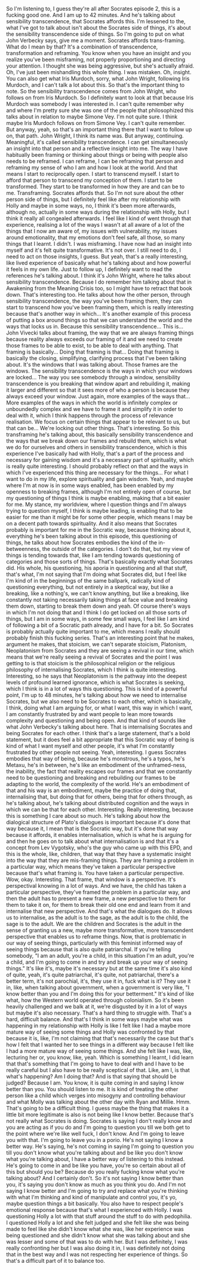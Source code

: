 ﻿So I'm listening to, I guess they're all after Socrates episode 2, this is a fucking good
one. And I am up to 42 minutes. And he's talking about sensibility transcendence, that Socrates
affords this. I'm lessened to the, what I've got to talk about isn't about the Socrates
side of things, it's about the sensibility transcendence side of things. So I'm going
to put on what John Verbecky says, give me a moment.
Socrates affords trans-framing. What do I mean by that? It's a combination of transcendence,
transformation and reframing. You know when you have an insight and you realize you've
been misframing, not properly proportioning and directing your attention. I thought she
was being aggressive, but she's actually afraid. Oh, I've just been mishandling this whole
thing. I was mistaken. Oh, insight.
You can also get what Iris Murdoch, sorry, what John Wright, following Iris Murdoch,
and I can't talk a lot about this. So that's the important thing to note. So the sensibility
transcendence comes from John Wright, who follows on from Iris Murdoch. So I definitely
want to look at that because Iris Murdoch was somebody I was interested in. I can't
quite remember why and where I'm pretty sure she was one of the people that philosophized
this talks about in relation to maybe Simone Vey. I'm not quite sure. I think maybe Iris
Murdoch follows on from Simone Vey. I can't quite remember. But anyway, yeah, so that's
an important thing there that I want to follow up on, that path. John Wright, I think its
name was. But anyway, continuing.
Meaningful, it's called sensibility transcendence. I can get simultaneously an insight into that
person and a reflective insight into me. The way I have habitually been framing or thinking
about things or being with people also needs to be reframed. I can reframe, I can be reframing
that person and reframing my sense of who I am and how I look at the world. And that
means I start to reciprocally open. I start to transcend myself. I start to afford that
person to transcend my conception of them. I start to be transformed. They start to be
transformed in how they are and can be to me. Transframing. Socrates affords that.
So I'm not sure about the other person side of things, but I definitely feel like after
my relationship with Holly and maybe in some ways, no, I think it's been more afterwards,
although no, actually in some ways during the relationship with Holly, but I think it
really all congealed afterwards. I feel like I kind of went through that experience, realising
a lot of the ways I wasn't at all aware of a lot of the things that I now am aware of,
my issues with vulnerability, my issues around emotionality, that my emotions don't feel
safe, all those, so many things that I learnt. I didn't. I was misframing. I have now had
an insight into myself and it's felt quite transformative. It's not over. I still need
to do, I need to act on those insights, I guess. But yeah, that's a really interesting,
like lived experience of basically what he's talking about and how powerful it feels in
my own life. Just to follow up, I definitely want to read the references he's talking about.
I think it's John Wright, where he talks about sensibility transcendence. Because I do remember
him talking about that in Awakening from the Meaning Crisis too, so I might have to retract
that book down. That's interesting too. He talks about how the other person, through
sensibility transcendence, the way you've been framing them, they can start to transcend
how you've been framing them, which is really interesting because that's another way in
which... It's another example of this process of putting a box around things so that we
can understand the world and the ways that locks us in. Because this sensibility transcendence...
This is... John Vivecki talks about framing, the way that we are always framing things
because reality always exceeds our framing of it and we need to create those frames to
be able to exist, to be able to deal with anything. That framing is basically... Doing
that framing is that... Doing that framing is basically the closing, simplifying, clarifying
process that I've been talking about. It's the windows that I was talking about. Those
frames are the windows. The sensibility transcendence is the ways in which your windows are locked...
The way you see somebody through a window, sensibility transcendence is you breaking
that window apart and rebuilding it, making it larger and different so that it sees more
of who a person is because they always exceed your window. Just again, more examples of
the ways that... More examples of the ways in which the world is infinitely complex or
unboundedly complex and we have to frame it and simplify it in order to deal with it,
which I think happens through the process of relevance realisation. We focus on certain
things that appear to be relevant to us, but that can be... We're locking out other things.
That's interesting. So this transframing he's talking about, this basically sensibility
transcendence and the ways that we break down our frames and rebuild them, which is what
we do for ourselves and others in sensibility transcendence, which is this experience I've
basically had with Holly, that's a part of the process and necessary for gaining wisdom
and it's a necessary part of spirituality, which is really quite interesting. I should
probably reflect on that and the ways in which I've experienced this thing are necessary
for the things... For what I want to do in my life, explore spirituality and gain wisdom.
Yeah, and maybe where I'm at now is in some ways enabled, has been enabled by my openness
to breaking frames, although I'm not entirely open of course, but my questioning of things
I think is maybe enabling, making that a bit easier for me. My stance, my worldview, where
I question things and I'm always trying to question myself, I think is maybe leading,
is enabling that to be easier for me than it might be for some other people, which means
I may be on a decent path towards spirituality. And it also means that Socrates probably is
important for me in the Socratic way, because thinking about it, everything he's been talking
about in this episode, this questioning of things, he talks about how Socrates embodies
the kind of the in-betweenness, the outside of the categories. I don't do that, but my
view of things is tending towards that, like I am tending towards questioning of categories
and those sorts of things. That's basically exactly what Socrates did. His whole, his
questioning, his aporia in questioning and all that stuff, that's what, I'm not saying
that I'm doing what Socrates did, but I feel like I'm kind of in the beginnings of the
same ballpark, radically kind of questioning everything, but not entirely in a skeptical
way, but like a breaking, like a nothing's, we can't know anything, but like a breaking,
like constantly not taking necessarily taking things at face value and breaking them down,
starting to break them down and yeah. Of course there's ways in which I'm not doing that and
I think I do get locked on all those sorts of things, but I am in some ways, in some
few small ways, I feel like I am kind of following a bit of a Socratic path already, and I have
for a bit. So Socrates is probably actually quite important to me, which means I really
should probably finish this fucking series. That's an interesting point that he makes,
argument he makes, that stoicism, we can't separate stoicism, Platonism, Neoplatonism
from Socrates and they are seeing a revival in our time, which means that we're really
seeing a revival of Socrates and the point I was getting to is that stoicism is the philosophical
religion or the religious philosophy of internalising Socrates, which I think is quite interesting.
Interesting, so he says that Neoplatonism is the pathway into the deepest levels of
profound learned ignorance, which is what Socrates is seeking, which I think is in a
lot of ways this questioning. This is kind of a powerful point, I'm up to 48 minutes,
he's talking about how we need to internalise Socrates, but we also need to be Socrates
to each other, which is basically, I think, doing what I am arguing for, or what I want,
this way in which I want, I am constantly frustrated by and want people to lean more
towards complexity and questioning and being open. And that kind of sounds like what John
Verbecky's talking about here. That is internalising Socrates and being Socrates for each other.
I think that's a large statement, that's a bold statement, but it does feel a bit appropriate
that this Socratic way of being is kind of what I want myself and other people, it's
what I'm constantly frustrated by other people not seeing. Yeah, interesting. I guess Socrates
embodies that way of being, because he's monstrous, he's a typos, he's Metaxu, he's in between,
he's like an embodiment of the unframed-ness, the inability, the fact that reality escapes
our frames and that we constantly need to be questioning and breaking and rebuilding
our frames to be adapting to the world, the complexity of the world. He's an embodiment
of that and his way is an embodiment, maybe the practice of doing that, internalising
that, but doing that for others, being that for others through, as he's talking about,
he's talking about distributed cognition and the ways in which we can be that for each
other. Interesting. Really interesting, because this is something I care about so much. He's
talking about how the dialogical structure of Plato's dialogues is important because
it's done that way because it, I mean that is the Socratic way, but it's done that way
because it affords, it enables internalisation, which is what he is arguing for and then he
goes on to talk about what internalisation is and that it's a concept from Lev Vygotsky,
who's the guy who came up with this EPD, and this is the whole, like, children, that way
that they have a systematic insight into the way that they are mis-framing things. They
are framing a problem in a particular way, which means they've taken a particular perspective
because that's what framing is. You have taken a particular perspective. Wow, okay. Interesting.
That frame, that window is a perspective. It's perspectival knowing in a lot of ways.
And we have, the child has taken a particular perspective, they've framed the problem in
a particular way, and then the adult has to present a new frame, a new perspective to
them for them to take it on, for them to break their old one end and learn from it and internalise
that new perspective. And that's what the dialogues do. It allows us to internalise,
as the adult is to the sage, as the adult is to the child, the sage is to the adult.
We are the children and Socrates is the adult in the sense of granting us a new, maybe more
transformative, more transcendent perspective that enables us to reframe things. Now, that
is problematic in our way of seeing things, particularly with this feminist informed way
of seeing things because that is also quite patriarchal. If you're telling somebody, "I
am an adult, you're a child, in this situation I'm an adult, you're a child, and I'm going
to come in and try and break up your way of seeing things." It's like it's, maybe it's
necessary but at the same time it's also kind of quite, yeah, it's quite patriarchal, it's
quite, not patriarchal, there's a better term, it's not parochial, it's, they use it in, fuck
what is it? They use it in, like, when talking about government, when a government is very
like, "I know better than you and I'm doing this for your betterment." It's kind of like
what, how the Western world operated through colonialism. So it's been heavily challenged
and we balk at it, we're disgusted by it in a lot of ways but maybe it's also necessary.
That's a hard thing to struggle with. That's a hard, difficult balance. And that's I think
in some ways maybe what was happening in my relationship with Holly is like I felt like
I had a maybe more mature way of seeing some things and Holly was confronted by that because
it is, like, I'm not claiming that that's necessarily the case but that's how I felt
that I wanted her to see things in a different way because I felt like I had a more mature
way of seeing some things. And she felt like I was, like, lecturing her or, you know, like,
yeah. Which is something I learnt, I did learn that that's something that I'm going to have
to deal with and I have to be really careful but I also have to be really sceptical of
that. Like, am I, is that what's happening? Am I doing that? And is that saying that should
be judged? Because I am. You know, it is quite coming in and saying I know better than you.
You should listen to me. It is kind of treating the other person like a child which verges
into misogyny and controlling behaviour and what Molly was talking about the other day
with Ryan and Millie. Hmm. That's going to be a difficult thing. I guess maybe the thing
that makes it a little bit more legitimate is also is not being like I know better. Because
that's not really what Socrates is doing. Socrates is saying I don't really know and you are
acting as if you do and I'm going to question you till we both get to the point where we're
like well fuck, I don't know. And I'm going to leave you with that. I'm going to leave
you in a porio. He's not saying I know a better way. He's saying, he's not coming in saying
I'm going to question you till you don't know what you're talking about and be like you
don't know what you're talking about, I have a better way of listening to this instead.
He's going to come in and be like you have, you're so certain about all of this but should
you be? Because do you really fucking know what you're talking about? And I certainly
don't. So it's not saying I know better than you, it's saying you don't know as much as
you think you do. And I'm not saying I know better and I'm going to try and replace what
you're thinking with what I'm thinking and kind of manipulate and control you, it's yo,
maybe question things a bit basically. You also have to respect people's emotional response
because that's what I experienced with Holly. I was questioning Holly a lot with that stuff
around the stuff to do with pedophilia. I questioned Holly a lot and she felt judged
and she felt like she was being made to feel like she didn't know what she was, like her
experience was being questioned and she didn't know what she was talking about and she was
lesser and some of that was to do with her. But I was definitely, I was really confronting
her but I was also doing it in, I was definitely not doing that in the best way and I was not
respecting her experience of things. So that's a difficult part of it to balance too.
